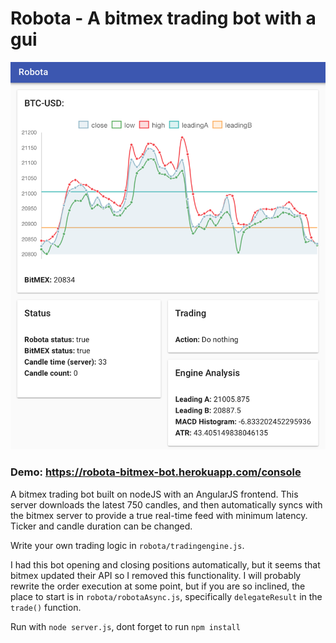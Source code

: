 # Robota - A bitmex trading bot with a gui

![Screenshot](screenshot.png)

### Demo: https://robota-bitmex-bot.herokuapp.com/console

A bitmex trading bot built on nodeJS with an AngularJS frontend. This server downloads the latest 750 candles, and then automatically syncs with the bitmex server to provide a true real-time feed with minimum latency. Ticker and candle duration can be changed.

Write your own trading logic in `robota/tradingengine.js`. 

I had this bot opening and closing positions automatically, but it seems that bitmex updated their API so I removed this functionality. I will probably rewrite the order execution at some point, but if you are so inclined, the place to start is in `robota/robotaAsync.js`, specifically `delegateResult` in the `trade()` function. 

Run with `node server.js`, dont forget to run `npm install`